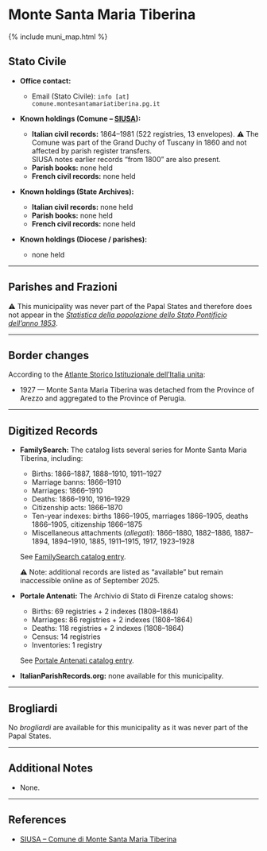 # Monte Santa Maria Tiberina

{% include muni_map.html %}

## Stato Civile

* **Office contact:**

  * Email (Stato Civile): `info [at] comune.montesantamariatiberina.pg.it`

* **Known holdings (Comune – [SIUSA](https://siusa-archivi.cultura.gov.it/cgi-bin/siusa/pagina.pl?TipoPag=comparc&Chiave=307193)):**

  * **Italian civil records:** 1864–1981 (522 registries, 13 envelopes).
    ⚠️ The Comune was part of the Grand Duchy of Tuscany in 1860 and not affected by parish register transfers. \
	SIUSA notes earlier records “from 1800” are also present.
  * **Parish books:** none held
  * **French civil records:** none held

* **Known holdings (State Archives):**

  * **Italian civil records:** none held
  * **Parish books:** none held
  * **French civil records:** none held

* **Known holdings (Diocese / parishes):**

  * none held

---

## Parishes and Frazioni

⚠️ This municipality was never part of the Papal States and therefore does not appear in the *[Statistica della popolazione dello Stato Pontificio dell’anno 1853](https://www.google.it/books/edition/Statistics_della_popolazione_dello_Stato/v6dCAQAAMAAJ)*.

---

## Border changes

According to the [Atlante Storico Istituzionale dell’Italia unita](http://dati.san.beniculturali.it/asi/local/detail.html?UA05102):

* 1927 — Monte Santa Maria Tiberina was detached from the Province of Arezzo and aggregated to the Province of Perugia.

---

## Digitized Records

* **FamilySearch:** The catalog lists several series for Monte Santa Maria Tiberina, including:

  * Births: 1866–1887, 1888–1910, 1911–1927
  * Marriage banns: 1866–1910
  * Marriages: 1866–1910
  * Deaths: 1866–1910, 1916–1929
  * Citizenship acts: 1866–1870
  * Ten-year indexes: births 1866–1905, marriages 1866–1905, deaths 1866–1905, citizenship 1866–1875
  * Miscellaneous attachments (*allegati*): 1866–1880, 1882–1886, 1887–1894, 1894–1910, 1885, 1911–1915, 1917, 1923–1928

  See [FamilySearch catalog entry](https://www.familysearch.org/en/search/catalog/835125).

  ⚠️ Note: additional records are listed as “available” but remain inaccessible online as of September 2025.

* **Portale Antenati:**
  The Archivio di Stato di Firenze catalog shows:

  * Births: 69 registries + 2 indexes (1808–1864)
  * Marriages: 86 registries + 2 indexes (1808–1864)
  * Deaths: 118 registries + 2 indexes (1808–1864)
  * Census: 14 registries
  * Inventories: 1 registry

  See [Portale Antenati catalog entry](https://antenati.cultura.gov.it/search-registry/?archivio=235&descrizione=Archivio%20di%20Stato%20di%20Firenze&s_facet_query=localita_ss%3A%22Monte%20Santa%20Maria%20Tiberina%22).

* **ItalianParishRecords.org:** none available for this municipality.

---

## Brogliardi

No *brogliardi* are available for this municipality as it was never part of the Papal States.

---

## Additional Notes

* None.

---

## References

* [SIUSA – Comune di Monte Santa Maria Tiberina](https://siusa-archivi.cultura.gov.it/cgi-bin/siusa/pagina.pl?TipoPag=comparc&Chiave=307193)
